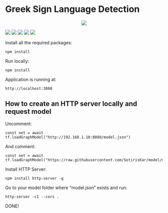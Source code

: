 # Greek Sign Language Detection

<p align="center">
   <img src="https://user-images.githubusercontent.com/36128807/145409483-9e276455-b2a9-48ba-bdb7-e86ff591525e.jpeg" >
</p>

[![](https://img.shields.io/badge/Python-3.8-blue)](https://www.python.org/)
[![](https://img.shields.io/badge/Tensorflow-2.5.0-orange)](https://www.tensorflow.org/)
[![](https://img.shields.io/badge/NumPy-1.21.1-lightblue)](https://numpy.org/)
[![](https://img.shields.io/badge/Pandas-1.3.2-darkblue)](https://pandas.pydata.org/)
[![](https://img.shields.io/badge/OpenCV-4.5.3-brightgreen)](https://opencv.org/)

Install all the required packages:

    npm install

Run locally:

    npm install

Application is running at:

    http://localhost:3000


## How to create an HTTP server locally and request model

Uncomment:

    const net = await tf.loadGraphModel("http://192.168.1.10:8080/model.json")

And comment:

    const net = await tf.loadGraphModel("https://raw.githubusercontent.com/SotirisKar/model/main/model/model.json")

Install HTTP Server:

    npm install http-server -g

Go to your model folder where “model.json” exists and run:

    http-server -c1 --cors .
    
DONE!
    
